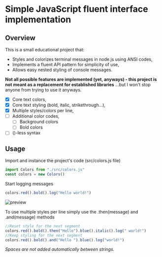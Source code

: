 # Simple JavaScript fluent interface implementation

## Overview
This is a small educational project that:
- Styles and colorizes terminal messages in node.js using ANSI codes,
- Implements a fluent API pattern for simplicity of use,
- Allows easy nested styling of console messages.

**Not all possible features are implemented (yet, anyways) - this project is not meant as a replacement for established libraries** 
...but I won't stop anyone from trying to use it anyways.

- [x] Core text colors,
- [x] Core text styling (bold, italic, strikethrough...),
- [x] Multiple styles/colors per line,
- [ ] Additional color codes,
  - [ ] Background colors
  - [ ] Bold colors
- [ ] ()-less syntax

## Usage

Import and instance the project's code (src/colors.js file)
```javascript
import Colors from "./src/colors.js"
const colors = new Colors()
```
Start logging messages
```javascript
colors.red().bold().log("Hello world!")
```
![preview](https://github.com/Bartosz-Pilarski/fluent-interface-colors/assets/86968046/8c865c25-0c16-4cb4-890f-2f00b50d462d)

To use multiple styles per line simply use the .then(message) and .and(message) methods
```javascript
//Reset style for the next segment
colors.red().bold().then("Hello").blue().italic().log(" world!")
//Keep styling for the next segment
colors.red().bold().and("Hello ").blue().log("world!")
```
*Spaces are not added automatically between strings.*
